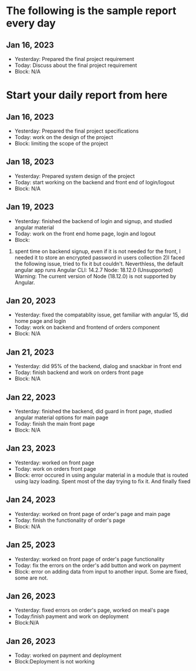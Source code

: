 # The following is the sample report every day

## Jan 16, 2023

- Yesterday: Prepared the final project requirement
- Today: Discuss about the final project requirement
- Block: N/A

# Start your daily report from here

## Jan 16, 2023

- Yesterday: Prepared the final project specifications
- Today: work on the design of the project
- Block: limiting the scope of the project

## Jan 18, 2023

- Yesterday: Prepared system design of the project
- Today: start working on the backend and front end of login/logout
- Block: N/A

## Jan 19, 2023

- Yesterday: finished the backend of login and signup, and studied angular material 
- Today: work on the front end home page, login and logout
- Block:
1) spent time on backend signup, even if it is not needed for the front, I needed it to store an encrypted password in  users collection 
2)I faced the following issue, tried to fix it but couldn't. Neverthless, the default angular app runs
 Angular CLI: 14.2.7
Node: 18.12.0 (Unsupported)
Warning: The current version of Node (18.12.0) is not supported by Angular.

## Jan 20, 2023

- Yesterday: fixed the compatablity issue, get familiar with angular 15, did home  page and login
- Today: work on backend and frontend of orders component
- Block: N/A

## Jan 21, 2023

- Yesterday: did 95% of the backend, dialog and snackbar in front end
- Today: finish backend and work on orders front page
- Block: N/A

## Jan 22, 2023

- Yesterday: finished the backend, did guard in front page, studied angular material options for main page
- Today: finish the main front page
- Block: N/A

## Jan 23, 2023

- Yesterday: worked on front page
- Today: work on orders front page
- Block: error occured in using angular material in a module that is routed using lazy loading. Spent most of the day trying to fix it. And finally fixed

## Jan 24, 2023

- Yesterday: worked on front page of order's page and main page
- Today: finish the functionality of order's page
- Block: N/A

## Jan 25, 2023

- Yesterday: worked on front page of order's page functionality
- Today: fix the errors on the order's add button and work on payment
- Block: error on adding data from input to another input. Some are fixed, some are not.


## Jan 26, 2023

- Yesterday: fixed errors on order's page, worked on meal's page
- Today:finish payment and work on deployment
- Block:N/A

## Jan 26, 2023
- Today: worked on payment and deployment
- Block:Deployment is not working

